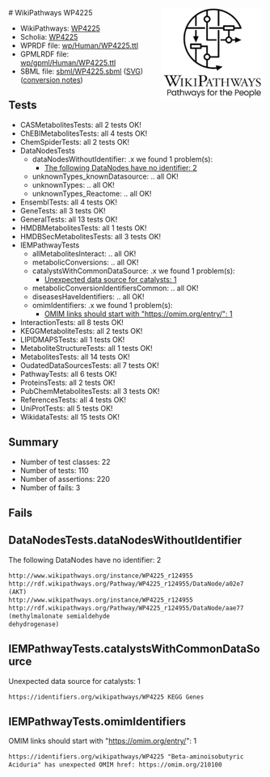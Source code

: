 <img style="float: right; width: 200px" src="../logo.png" />
# WikiPathways WP4225

* WikiPathways: [WP4225](https://identifiers.org/wikipathways:WP4225)
* Scholia: [WP4225](https://scholia.toolforge.org/wikipathways/WP4225)
* WPRDF file: [wp/Human/WP4225.ttl](../wp/Human/WP4225.ttl)
* GPMLRDF file: [wp/gpml/Human/WP4225.ttl](../wp/gpml/Human/WP4225.ttl)
* SBML file: [sbml/WP4225.sbml](../sbml/WP4225.sbml) ([SVG](../sbml/WP4225.svg)) ([conversion notes](../sbml/WP4225.txt))

## Tests
* CASMetabolitesTests: all 2 tests OK!
* ChEBIMetabolitesTests: all 4 tests OK!
* ChemSpiderTests: all 2 tests OK!
* DataNodesTests
    * dataNodesWithoutIdentifier: .x we found 1 problem(s):
        * [The following DataNodes have no identifier: 2](#d2d32fa1)
    * unknownTypes_knownDatasource: .. all OK!
    * unknownTypes: .. all OK!
    * unknownTypes_Reactome: .. all OK!
* EnsemblTests: all 4 tests OK!
* GeneTests: all 3 tests OK!
* GeneralTests: all 13 tests OK!
* HMDBMetabolitesTests: all 1 tests OK!
* HMDBSecMetabolitesTests: all 3 tests OK!
* IEMPathwayTests
    * allMetabolitesInteract: .. all OK!
    * metabolicConversions: .. all OK!
    * catalystsWithCommonDataSource: .x we found 1 problem(s):
        * [Unexpected data source for catalysts: 1](#984b09be)
    * metabolicConversionIdentifiersCommon: .. all OK!
    * diseasesHaveIdentifiers: .. all OK!
    * omimIdentifiers: .x we found 1 problem(s):
        * [OMIM links should start with "https://omim.org/entry/": 1](#ae26c7c0)
* InteractionTests: all 8 tests OK!
* KEGGMetaboliteTests: all 2 tests OK!
* LIPIDMAPSTests: all 1 tests OK!
* MetaboliteStructureTests: all 1 tests OK!
* MetabolitesTests: all 14 tests OK!
* OudatedDataSourcesTests: all 7 tests OK!
* PathwayTests: all 6 tests OK!
* ProteinsTests: all 2 tests OK!
* PubChemMetabolitesTests: all 3 tests OK!
* ReferencesTests: all 4 tests OK!
* UniProtTests: all 5 tests OK!
* WikidataTests: all 15 tests OK!


## Summary

* Number of test classes: 22
* Number of tests: 110
* Number of assertions: 220
* Number of fails: 3

## Fails

<a name="d2d32fa1" />

## DataNodesTests.dataNodesWithoutIdentifier

The following DataNodes have no identifier: 2
```
http://www.wikipathways.org/instance/WP4225_r124955 http://rdf.wikipathways.org/Pathway/WP4225_r124955/DataNode/a02e7 (AKT)
http://www.wikipathways.org/instance/WP4225_r124955 http://rdf.wikipathways.org/Pathway/WP4225_r124955/DataNode/aae77 (methylmalonate semialdehyde
dehydrogenase)
```

<a name="984b09be" />

## IEMPathwayTests.catalystsWithCommonDataSource

Unexpected data source for catalysts: 1
```
https://identifiers.org/wikipathways/WP4225 KEGG Genes
```

<a name="ae26c7c0" />

## IEMPathwayTests.omimIdentifiers

OMIM links should start with "https://omim.org/entry/": 1
```
https://identifiers.org/wikipathways/WP4225 "Beta-aminoisobutyric  Aciduria" has unexpected OMIM href: https://omim.org/210100
```

